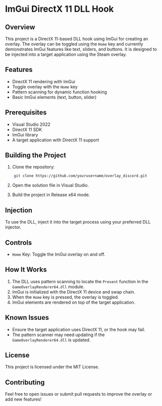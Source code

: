 # ImGui DirectX 11 DLL Hook

## Overview
This project is a DirectX 11-based DLL hook using ImGui for creating an overlay. The overlay can be toggled using the `Home` key and currently demonstrates ImGui features like text, sliders, and buttons. It is designed to be injected into a target application using the Steam overlay.

## Features
- DirectX 11 rendering with ImGui
- Toggle overlay with the `Home` key
- Pattern scanning for dynamic function hooking
- Basic ImGui elements (text, button, slider)

## Prerequisites
- Visual Studio 2022
- DirectX 11 SDK
- ImGui library
- A target application with DirectX 11 support

## Building the Project
1. Clone the repository:
```sh
    git clone https://github.com/yourusername/overlay_discord.git
```

2. Open the solution file in Visual Studio.

3. Build the project in Release x64 mode.

## Injection
To use the DLL, inject it into the target process using your preferred DLL injector.

## Controls
- `Home` Key: Toggle the ImGui overlay on and off.

## How It Works
1. The DLL uses pattern scanning to locate the `Present` function in the `GameOverlayRenderer64.dll` module.
2. ImGui is initialized with the DirectX 11 device and swap chain.
3. When the `Home` key is pressed, the overlay is toggled.
4. ImGui elements are rendered on top of the target application.

## Known Issues
- Ensure the target application uses DirectX 11, or the hook may fail.
- The pattern scanner may need updating if the `GameOverlayRenderer64.dll` is updated.

## License
This project is licensed under the MIT License.

## Contributing
Feel free to open issues or submit pull requests to improve the overlay or add new features!

